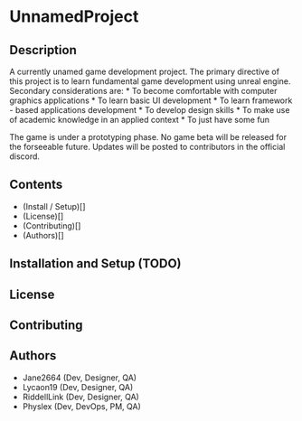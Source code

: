 # UnnamedProject

## Description
A currently unamed game development project. The primary directive of this project is to learn fundamental game development using unreal engine. Secondary considerations are:
    * To become comfortable with computer graphics applications
    * To learn basic UI development
    * To learn framework - based applications development
    * To develop design skills
    * To make use of academic knowledge in an applied context
    * To just have some fun

The game is under a prototyping phase. No game beta will be released for the forseeable future. Updates will be posted to contributors in the official discord.

## Contents
- (Install / Setup)[]
- (License)[]
- (Contributing)[]
- (Authors)[]

## Installation and Setup (TODO)

## License

## Contributing

## Authors
- Jane2664    (Dev, Designer, QA)
- Lycaon19    (Dev, Designer, QA)
- RiddellLink (Dev, Designer, QA)
- Physlex     (Dev, DevOps, PM, QA)
